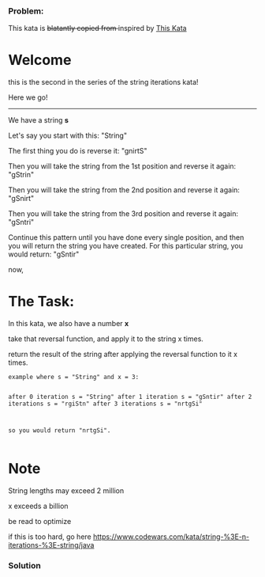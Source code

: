 ### Problem:
<p>This kata is <del> blatantly copied from </del> inspired by <a title="This Kata" href="https://www.codewars.com/kata/reversing-fun/train/java" target="_blank">This Kata</a></p>
<h1>Welcome</h1>

<p>this is the second in the series of the string iterations kata!</p>
<p>Here we go!</p>
<hr>
<p>We have a string <strong>s</strong></p>
<p>Let&apos;s say you start with this: &quot;String&quot;</p>
<p>The first thing you do is reverse it: &quot;gnirtS&quot;</p>
<p>Then you will take the string from the 1st position and reverse it again: &quot;gStrin&quot;</p>
<p>Then you will take the string from the 2nd position and reverse it again: &quot;gSnirt&quot;</p>
<p>Then you will take the string from the 3rd position and reverse it again: &quot;gSntri&quot;</p>
<p>Continue this pattern until you have done every single position, and then you will return the string you have created. For this particular string, you would return: 
&quot;gSntir&quot;</p>
<p>now,</p>
<h1>The Task:</h1>

<p>In this kata, we also have a number <strong>x</strong></p>
<p>take that reversal function, and apply it to the string x times.</p>
<p>return the result of the string after applying the reversal function to it x times.</p>
<pre><code>example where s = &quot;String&quot; and x = 3:

after 0 iteration  s = &quot;String&quot;
after 1 iteration  s = &quot;gSntir&quot;
after 2 iterations s = &quot;rgiStn&quot;
after 3 iterations s = &quot;nrtgSi&quot;

so you would return &quot;nrtgSi&quot;.</code></pre><h1> Note </h1>

<p>String lengths may exceed 2 million</p>
<p>x exceeds a billion</p>
<p>be read to optimize</p>
<p>if this is too hard, go here <a href="https://www.codewars.com/kata/string-%3E-n-iterations-%3E-string/java" target="_blank">https://www.codewars.com/kata/string-%3E-n-iterations-%3E-string/java</a></p>

### Solution